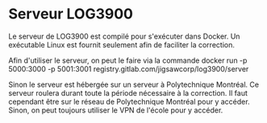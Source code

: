 # Serveur LOG3900
Le serveur de LOG3900 est compilé pour s'exécuter dans Docker. Un exécutable Linux est fournit seulement afin de faciliter la correction.

Afin d'utiliser le serveur, on peut le faire via la commande docker run -p 5000:3000 -p 5001:3001 registry.gitlab.com/jigsawcorp/log3900/server

Sinon le serveur est hébergée sur un serveur à Polytechnique Montréal. Ce serveur roulera durant toute la période nécessaire à la correction. Il faut cependant être sur le réseau de Polytechnique Montréal pour y accéder. Sinon, on peut toujours utiliser le VPN de l'école pour y accéder.
